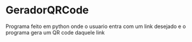 # GeradorQRCode
Programa feito em python onde o usuario entra com um link desejado e o programa gera um QR code daquele link 

